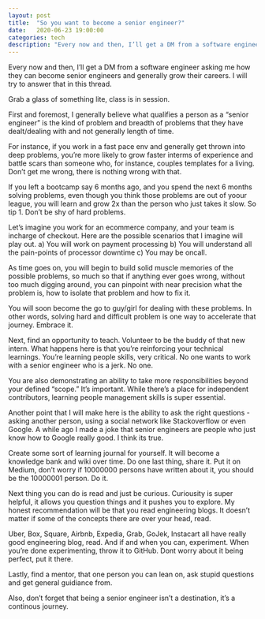 ```yaml
---
layout: post
title:  "So you want to become a senior engineer?"
date:   2020-06-23 19:00:00
categories: tech
description: "Every now and then, I’ll get a DM from a software engineer asking me how they can become senior engineers and generally grow their careers"
---
```

Every now and then, I’ll get a DM from a software engineer asking me how they can become senior engineers and generally grow their careers. I will try to answer that in this thread. 

Grab a glass of something lite, class is in session.

First and foremost, I generally believe what qualifies a person as a “senior engineer” is the kind of problem and breadth of problems that they have dealt/dealing with and not generally length of time.

For instance, if you work in a fast pace env and generally get thrown into deep problems, you’re more likely to grow faster interms of experience and battle scars than someone who, for instance, couples templates for a living. Don’t get me wrong, there is nothing wrong with that.

If you left a bootcamp say 6 months ago, and you spend the next 6 months solving problems, even though you think those problems are out of yoour league,  you will learn and grow 2x than the person who just takes it slow. So tip 1. Don’t be shy of hard problems.

Let’s imagine you work for an ecommerce company, and your team is incharge of checkout. Here are the possible scenarios that I imagine will play out. a) You will work on payment processing b) You will understand all the pain-points of processor downtime c) You may be oncall.

As time goes on, you will begin to build solid muscle memories of the possible problems, so much so that if anything ever goes wrong, without too much digging around, you can pinpoint with near precision what the problem is, how to isolate that problem and how to fix it.

You will soon become the go to guy/girl for dealing with these problems. In other words, solving hard and difficult problem is one way to accelerate that journey. Embrace it.

Next, find an opportunity to teach. Volunteer to be the buddy of that new intern. What happens here is that you’re reinforcing your technical learnings. You’re learning people skills, very critical. No one wants to work with a senior engineer who is a jerk. No one.

You are also demonstrating an ability to take more responsibilities beyond your defined “scope.” It’s important. While there’s a place for independent contributors, learning people management skills is super essential.

Another point that I will make here is the ability to ask the right questions - asking another person, using a social network like Stackoverflow or even Google. A while ago I made a joke  that senior engineers are people who just know how to Google really good. I think its true.

Create some sort of learning journal for yourself. It will become a knowledge bank and wiki over time. Do one last thing, share it. Put it on Medium, don’t worry if 10000000 persons have written about it, you should be the 10000001 person. Do it.

Next thing you can do is read and just be curious. Curiousity is super helpful, it allows you question things and it pushes you to explore. My honest recommendation will be that you read engineering blogs. It doesn’t matter if some of the concepts there are over your head, read.

Uber, Box, Square, Airbnb, Expedia, Grab, GoJek, Instacart all have really good engineering blog, read. And if and when you can, experiment. When you’re done experimenting, throw it to GitHub. Dont worry about it being perfect, put it there.

Lastly, find a mentor, that one person you can lean on, ask stupid questions and get general guidiance from. 

Also, don’t forget that being a senior engineer isn’t a destination, it’s a continous journey.